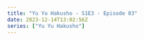 ```yaml
---
title: "Yu Yu Hakusho - S1E3 - Episode 03"
date: 2023-12-14T13:02:56Z
series: ["Yu Yu Hakusho"]
---
```



<mux-player stream-type="on-demand"
  src="https://kp3d-my.sharepoint.com/personal/ryoo_kp3d_onmicrosoft_com/_layouts/15/download.aspx?share=ESsE28OzdgNDoAVsHosHvtABOltDOC6EAEgwIZzx-8vbuA" prefer-playback="mse" controls>
  </mux-player>
  
  
  <script src="https://cdn.jsdelivr.net/npm/@mux/mux-player"></script>
  
 <script type="application/ld+json">
 {
  "@context": "https://schema.org/",
  "@type": "VideoObject",
  "name": "Yu Yu Hakusho - S1E3 - Episode 03",
  "contentUrl": "https://stream.mux.com/JIvZDlQEEKQTavju4pt9AtlKenmHDfFk5IHeOUtlydo.m3u8",
  "thumbnailUrl": "https://www.themoviedb.org/t/p/original/lV51aaGIlLpYtzZhw8sNMqZyKAe.jpg?width=314&fit_mode=preserve&time=25",
  "uploadDate": "2023-12-14T13:02:56Z",
}

</script>